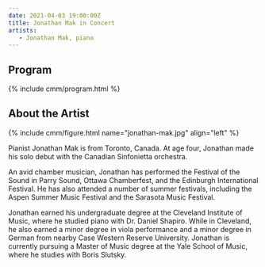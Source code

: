 ```yaml
---
date: 2021-04-03 19:00:00Z
title: Jonathan Mak in Concert
artists: 
   - Jonathan Mak, piano
---
```


## Program

{% include cmm/program.html %}

## About the Artist

{% include cmm/figure.html name="jonathan-mak.jpg" align="left" %}

Pianist Jonathan Mak is from Toronto, Canada. At age four, Jonathan made his solo debut with
the Canadian Sinfonietta orchestra.

An avid chamber musician, Jonathan has performed the Festival of the Sound in Parry Sound,
Ottawa Chamberfest, and the Edinburgh International Festival. He has also attended a number
of summer festivals, including the Aspen Summer Music Festival and the Sarasota Music
Festival.

Jonathan earned his undergraduate degree at the Cleveland Institute of Music, where he
studied piano with Dr. Daniel Shapiro. While in Cleveland, he also earned a minor degree in
viola performance and a minor degree in German from nearby Case Western Reserve University.
Jonathan is currently pursuing a Master of Music degree at the Yale School of Music, where
he studies with Boris Slutsky.
